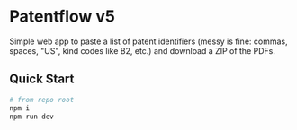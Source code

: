 # Patentflow v5

Simple web app to paste a list of patent identifiers (messy is fine: commas, spaces, "US", kind codes like B2, etc.) and download a ZIP of the PDFs.

## Quick Start

```bash
# from repo root
npm i
npm run dev
